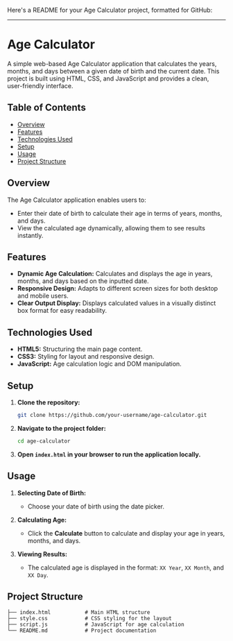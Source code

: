 Here's a README for your Age Calculator project, formatted for GitHub:

---

# Age Calculator

A simple web-based Age Calculator application that calculates the years, months, and days between a given date of birth and the current date. This project is built using HTML, CSS, and JavaScript and provides a clean, user-friendly interface.

## Table of Contents

- [Overview](#overview)
- [Features](#features)
- [Technologies Used](#technologies-used)
- [Setup](#setup)
- [Usage](#usage)
- [Project Structure](#project-structure)


## Overview

The Age Calculator application enables users to:
- Enter their date of birth to calculate their age in terms of years, months, and days.
- View the calculated age dynamically, allowing them to see results instantly.

## Features

- **Dynamic Age Calculation:** Calculates and displays the age in years, months, and days based on the inputted date.
- **Responsive Design:** Adapts to different screen sizes for both desktop and mobile users.
- **Clear Output Display:** Displays calculated values in a visually distinct box format for easy readability.

## Technologies Used

- **HTML5:** Structuring the main page content.
- **CSS3:** Styling for layout and responsive design.
- **JavaScript:** Age calculation logic and DOM manipulation.

## Setup

1. **Clone the repository:**
    ```bash
    git clone https://github.com/your-username/age-calculator.git
    ```

2. **Navigate to the project folder:**
    ```bash
    cd age-calculator
    ```

3. **Open `index.html` in your browser to run the application locally.**

## Usage

1. **Selecting Date of Birth:**
   - Choose your date of birth using the date picker.
   
2. **Calculating Age:**
   - Click the **Calculate** button to calculate and display your age in years, months, and days.
   
3. **Viewing Results:**
   - The calculated age is displayed in the format: `XX Year`, `XX Month`, and `XX Day`.

## Project Structure

```plaintext
├── index.html           # Main HTML structure
├── style.css            # CSS styling for the layout
├── script.js            # JavaScript for age calculation
└── README.md            # Project documentation
```
